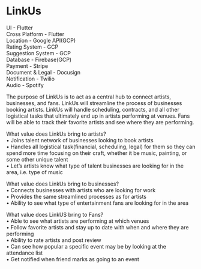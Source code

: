 # LinkUs

UI - Flutter \
Cross Platform - Flutter \
Location - Google API(GCP) \
Rating System - GCP \
Suggestion System - GCP \
Database - Firebase(GCP) \
Payment - Stripe \
Document & Legal - Docusign \
Notification - Twilio \
Audio - Spotify 


The purpose of LinkUs is to act as a central hub to connect artists, businesses, and fans. LinkUs will streamline the process of businesses booking artists. LinkUs will handle scheduling, contracts, and all other logistical tasks that ultimately end up in artists performing at venues. Fans will be able to track their favorite artists and see where they are performing. 


What value does LinkUs bring to artists?   
•	Joins talent network of businesses looking to book artists \
•	Handles all logistical task(financial, scheduling, legal) for them so they can spend more time focusing on their craft, whether it be music, painting, or some other unique talent \
•	Let’s artists know what type of talent businesses are looking for in the area, i.e. type of music 

What value does LinkUs bring to businesses? \
•	Connects businesses with artists who are looking for work \
•	Provides the same streamlined processes as for artists  \
•	Ability to see what type of entertainment fans are looking for in the area 

What value does LinkUS bring to Fans? \
•	Able to see what artists are performing at which venues \
•	Follow favorite artists and stay up to date with when and where they are performing \
•	Ability to rate artists and post review \
•	Can see how popular a specific event may be by looking at the attendance list \
•	Get notified when friend marks as going to an event 

